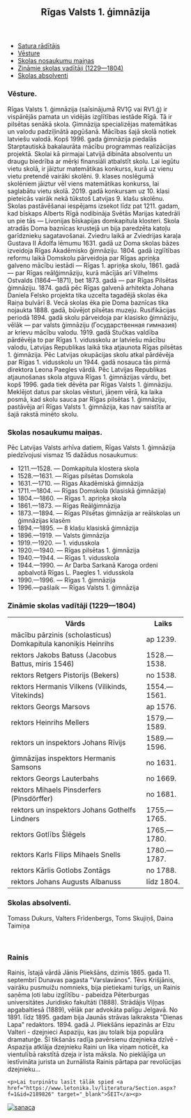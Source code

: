 <html lang="en">
<head>
<title>CSS Template</title>
<meta charset="utf-8">
<meta name="viewport" content="width=device-width, initial-scale=1">
<style>
* {
  box-sizing: border-box;
}

body {
  font-family: Arial, Helvetica, sans-serif;
}

/* Style the header */
header {
  background-color: #666;
  padding: 30px;
  text-align: center;
  font-size: 35px;
  color: white;
}

/* Container for flexboxes */
section {
  display: -webkit-flex;
  display: flex;
}

/* Style the navigation menu */
nav {
  -webkit-flex: 1;
  -ms-flex: 1;
  flex: 1;
  background: "Images/logo.jpg";
  padding: 20px;
}

/* Style the list inside the menu */
nav ul {
  list-style-type: none;
  padding: 0;
}

/* Style the content */
article {
  -webkit-flex: 3;
  -ms-flex: 3;
  flex: 3;
  background-color: #f1f1f1;
  padding: 10px;
}

/* Style the footer */
footer {
  background-color: #777;
  padding: 10px;
  text-align: center;
  color: white;
}

tr:nth-child(even) {
  background-color: #dddddd;
}
</style>
</head>
<body>
<header>
  <h2>Rīgas Valsts 1. ģimnāzija</h2>
</header>

<section>
  <nav>
    <ul>
      <li><a href="#saturs" id="saturs">Satura rādītājs</a></li>
      <li><a href="#vesture">Vēsture</a></li>
      <li><a href="#mainas">Skolas nosaukumu maiņas</a></li>
      <li><a href="#vaditaji">Zināmie skolas vadītāji (1229—1804)</a></li>
      <li><a href="#absolventi">Skolas absolventi</a></li>
    </ul>
  </nav>
  
  <article>
    <h1 id="vesture">Vēsture.</h1>
    <p>Rīgas Valsts 1. ģimnāzija (saīsinājumā RV1Ģ vai RV1.ģ) ir vispārējās pamata un vidējās izglītības iestāde Rīgā. Tā ir pilsētas senākā skola. Ģimnāzija specializējas matemātikas un valodu padziļinātā apgūšanā. Mācības šajā skolā notiek latviešu valodā. Kopš 1996. gada ģimnāzija piedalās Starptautiskā bakalaurāta mācību programmas realizācijas projektā. Skolai kā pirmajai Latvijā dibināta absolventu un draugu biedrība ar mērķi finansiāli atbalstīt skolu. Lai iegūtu vietu skolā, ir jāiztur matemātikas konkurss, kurā uz vienu vietu pretendē vairāki skolēni. 9. klases noslēgumā skolēniem jāiztur vēl viens matemātikas konkurss, lai saglabātu vietu skolā. 2019. gadā konkursam uz 10. klasi pieteicās vairāk nekā tūkstoš Latvijas 9. klašu skolēnu.
Skolas pastāvēšanai iespējams izsekot līdz pat 1211. gadam, kad bīskaps Alberts Rīgā nodibināja Svētās Marijas katedrāli un pie tās — Livonijas bīskapijas domkapitula klosteri. Skola atradās Doma baznīcas krustejā un bija paredzēta katoļu garīdznieku sagatavošanai. Zviedru laikā ar Zviedrijas karaļa Gustava II Ādolfa lēmumu 1631. gadā uz Doma skolas bāzes izveidoja Rīgas Akadēmisko ģimnāziju. 1804. gadā izglītības reformu laikā Domskolu pārveidoja par Rīgas apriņķa galveno mācību iestādi — Rīgas 1. apriņķa skolu, 1861. gadā — par Rīgas reālģimnāziju, kurā mācījās arī Vilhelms Ostvalds (1864—1871), bet 1873. gadā — par Rīgas Pilsētas ģimnāziju. 1874. gadā pēc Rīgas galvenā arhitekta Johana Daniela Felsko projekta tika uzcelta tagadējā skolas ēka Raiņa bulvārī 8. Vecā skolas ēka pie Doma baznīcas tika nojaukta 1888. gadā, būvējot pilsētas muzeju. Rusifikācijas periodā 1894. gadā skolu pārveidoja par klasisko ģimnāziju, vēlāk — par valsts ģimnāziju (Государственная гимназия) ar krievu mācību valodu. 1919. gadā Stučkas valdība pārdēvēja to par Rīgas 1. vidusskolu ar latviešu mācību valodu, Latvijas Republikas laikā tika atjaunota Rīgas pilsētas 1. ģimnāzija. Pēc Latvijas okupācijas skolu atkal pārdēvēja par Rīgas 1. vidusskolu un 1944. gadā nosauca tās pirmā direktora Leona Paegles vārdā. Pēc Latvijas Republikas atjaunošanas skola atguva Rīgas 1. ģimnāzijas vārdu, bet kopš 1996. gada tiek dēvēta par Rīgas Valsts 1. ģimnāziju. Meklējot datus par skolas vēsturi, jāņem vērā, ka laika posmā, kad skolu sauca par Rīgas pilsētas 1. ģimnāziju, pastāvēja arī Rīgas Valsts 1. ģimnāzija, kas nav saistīta ar šajā rakstā minēto skolu.
</p>
    <h1 id="mainas">Skolas nosaukumu maiņas.</h1>
    <p>Pēc Latvijas Valsts arhīva datiem, Rīgas Valsts 1. ģimnāzija piedzīvojusi vismaz 15 dažādus nosaukumus:
<ul>
<li>1211.—1528. — Domkapitula klostera skola</li>
<li>1528.—1631. — Rīgas pilsētas Domskola</li>
<li>1631.—1710. — Rīgas Akadēmiskā ģimnāzija</li>
<li>1711.—1804. — Rīgas Domskola (klasiskā ģimnāzija)</li>
<li>1804.—1860. — Rīgas 1. apriņķa skola</li>
<li>1861.—1873. — Rīgas Reālģimnāzija</li>
<li>1873.—1894. — Rīgas Pilsētas ģimnāzija ar reālskolas un ģimnāzijas klasēm</li>
<li>1894.—1895. — 8 klašu klasiskā ģimnāzija</li>
<li>1896.—1919. — Valsts ģimnāzija</li>
<li>1919.—1920. — 1. vidusskola</li>
<li>1920.—1940. — Rīgas pilsētas 1. ģimnāzija</li>
<li>1940.—1944. — Rīgas 1. vidusskola</li>
<li>1944.—1990. — Ar Darba Sarkanā Karoga ordeni apbalvotā Rīgas L. Paegles 1. vidusskola</li>
<li>1990.—1996. — Rīgas 1. ģimnāzija</li>
<li>1996.—pašlaik — Rīgas Valsts 1. ģimnāzija</li>
</ul>
</p>
    <h1 id="vaditaji">Zināmie skolas vadītāji (1229—1804)</h1>
<table>
  <tr>
    <th>Vārds</th>
    <th>Laiks</th>
  </tr>
  <tr>
    <td>mācību pārzinis (scholasticus) Domkapitula kanoniķis Heinrihs</td>
    <td>ap 1239.</td>
  </tr>
  <tr>
    <td>rektors Jakobs Batuss (Jacobus Battus, miris 1546)</td>
    <td>1528.—1538.</td>
  </tr>
  <tr>
    <td>rektors Retgers Pistorijs (Bekers)</td>
    <td>no 1538.</td>
  </tr>
  <tr>
    <td>rektors Hermanis Vilkens (Vilikinds, Vitekinds)</td>
    <td>1554.—1561. </td>
  </tr>
  <tr>
    <td>rektors Georgs Marsovs</td>
    <td>ap 1576.</td>
  </tr>
  <tr>
    <td>rektors Heinrihs Mellers</td>
    <td>1579.—1589.</td>
  </tr>
  <tr>
    <td>rektors un inspektors Johans Rīvijs</td>
    <td>1589.—1596.</td>
  </tr>
  <tr>
    <td>ģimnāzijas inspektors Hermanis Samsons</td>
    <td>no 1631.</td>
  </tr>
  <tr>
    <td>rektors Georgs Lauterbahs</td>
    <td>no 1669.</td>
  </tr>
  <tr>
    <td>rektors Mihaels Pinsderfers (Pinsdörffer)</td>
    <td>no 1681.</td>
  </tr>
  <tr>
    <td>rektors un inspektors Johans Gothelfs Lindners</td>
    <td>1755.—1765.</td>
  </tr>
  <tr>
    <td>rektors Gotlībs Šlēgels</td>
    <td>1765.—1780.</td>
  </tr>
  <tr>
    <td>rektors Karls Filips Mihaels Snells</td>
    <td>1780.—1787.</td>
  </tr>
  <tr>
    <td>rektors Kārlis Gotlobs Zontāgs</td>
    <td>no 1788.</td>
  </tr>
  <tr>
    <td>rektors Johans Augusts Albanuss</td>
    <td>līdz 1804.</td>
  </tr>
  
</table>
    <h1 id="absolventi">Skolas absolventi.</h1>
    <p>Tomass Dukurs, Valters Frīdenbergs, Toms Skujiņš, Daina Taimiņa</p>
    <br>
    <h1>Rainis</h1>
    <p>Rainis, īstajā vārdā Jānis Pliekšāns, dzimis 1865. gada 11. septembrī Dunavas pagasta "Varslavānos". Tēvs Krišjānis, vairāku pusmuižu nomnieks, bija pietiekami turīgs, un Rainis saņēma ļoti labu izglītību - pabeidza Pēterburgas universitātes Juridisko fakultāti (1888). Strādājis Viļņas apgabaltiesā (1889), vēlāk par advokāta palīgu Jelgavā. No 1891. līdz 1895. gadam bija Jaunās strāvas laikraksta "Dienas Lapa" redaktors. 1894. gadā J. Pliekšāns iepazinās ar Elzu Valteri - dzejnieci Aspaziju, kas jau tolaik bija populāra dramaturģe. Šī tikšanās radīja pavērsienu dzejnieka dzīvē - Aspazija atklāja dzejnieku Raini un lika viņam noticēt, ka vientulībā rakstītā dzeja ir īsta māksla. No pieklājīga un iestīvināta jurista un žurnālista Rainis pārtapa par revolūcijas dzejnieku...</p>
 
    <p>Lai turpinātu lasīt tālāk spied <a href="https://www.letonika.lv/literatura/Section.aspx?f=1&id=2189826" target="_blank">ŠEIT</a><p>
  </article>
</section>

<footer>
  <a href="http://r1g.edu.lv/v/index/">
<img src="(http://r1g.edu.lv/v/public/articleimgs/logo_160.jpg)" alt="sanaca">
</footer>

</body>
</html>
